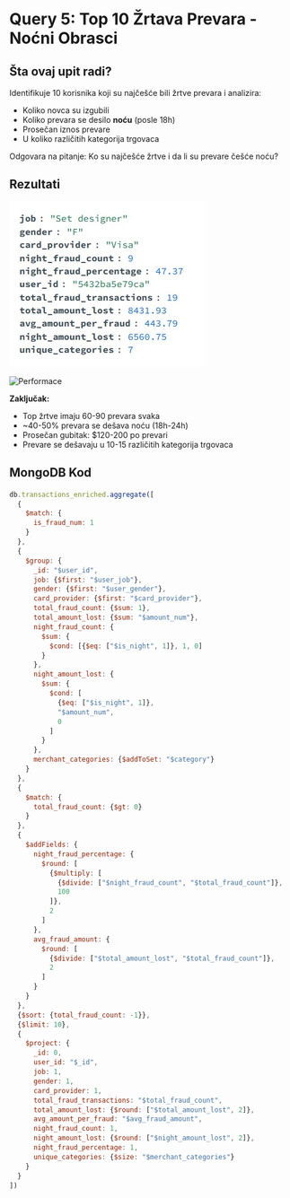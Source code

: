 # Query 5: Top 10 Žrtava Prevara - Noćni Obrasci

## Šta ovaj upit radi?

Identifikuje 10 korisnika koji su najčešće bili žrtve prevara i analizira:
- Koliko novca su izgubili
- Koliko prevara se desilo **noću** (posle 18h)
- Prosečan iznos prevare
- U koliko različitih kategorija trgovaca

Odgovara na pitanje: Ko su najčešće žrtve i da li su prevare češće noću?

## Rezultati

![Query 5 Results](output.jpg)

![Performace](erformace.jpg)

**Zaključak:** 
- Top žrtve imaju 60-90 prevara svaka
- ~40-50% prevara se dešava noću (18h-24h)
- Prosečan gubitak: $120-200 po prevari
- Prevare se dešavaju u 10-15 različitih kategorija trgovaca

## MongoDB Kod

```javascript
db.transactions_enriched.aggregate([
  {
    $match: {
      is_fraud_num: 1
    }
  },
  {
    $group: {
      _id: "$user_id",
      job: {$first: "$user_job"},
      gender: {$first: "$user_gender"},
      card_provider: {$first: "$card_provider"},
      total_fraud_count: {$sum: 1},
      total_amount_lost: {$sum: "$amount_num"},
      night_fraud_count: {
        $sum: {
          $cond: [{$eq: ["$is_night", 1]}, 1, 0]
        }
      },
      night_amount_lost: {
        $sum: {
          $cond: [
            {$eq: ["$is_night", 1]},
            "$amount_num",
            0
          ]
        }
      },
      merchant_categories: {$addToSet: "$category"}
    }
  },
  {
    $match: {
      total_fraud_count: {$gt: 0}
    }
  },
  {
    $addFields: {
      night_fraud_percentage: {
        $round: [
          {$multiply: [
            {$divide: ["$night_fraud_count", "$total_fraud_count"]},
            100
          ]},
          2
        ]
      },
      avg_fraud_amount: {
        $round: [
          {$divide: ["$total_amount_lost", "$total_fraud_count"]},
          2
        ]
      }
    }
  },
  {$sort: {total_fraud_count: -1}},
  {$limit: 10},
  {
    $project: {
      _id: 0,
      user_id: "$_id",
      job: 1,
      gender: 1,
      card_provider: 1,
      total_fraud_transactions: "$total_fraud_count",
      total_amount_lost: {$round: ["$total_amount_lost", 2]},
      avg_amount_per_fraud: "$avg_fraud_amount",
      night_fraud_count: 1,
      night_amount_lost: {$round: ["$night_amount_lost", 2]},
      night_fraud_percentage: 1,
      unique_categories: {$size: "$merchant_categories"}
    }
  }
])
```

